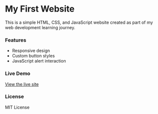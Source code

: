 # My First Website

This is a simple HTML, CSS, and JavaScript website created as part of my web development learning journey.

### Features
- Responsive design
- Custom button styles
- JavaScript alert interaction

### Live Demo
[View the live site](https://SweetboyQ.github.io/sample-web/)

### License
MIT License
